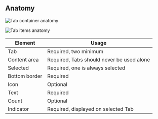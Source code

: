 ## Anatomy

![Tab container anatomy](/assets/components/tabs/tabs-container-anatomy.png)

![Tab items anatomy](/assets/components/tabs/tab-anatomy-v2.png)

| Element          | Usage                                           |
|------------------|-------------------------------------------------|
| Tab              | Required, two minimum                           |
| Content area     | Required, Tabs should never be used alone       |
| Selected         | Required, one is always selected                |
| Bottom border    | Required                                        |
| Icon             | Optional                                        |
| Text             | Required                                        |
| Count            | Optional                                        |
| Indicator        | Required, displayed on selected Tab             |